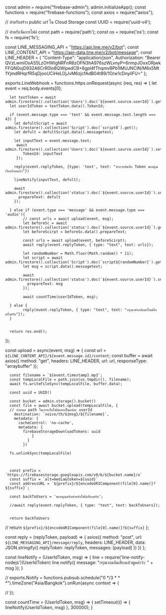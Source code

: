 const admin = require("firebase-admin");
admin.initializeApp();
const functions = require("firebase-functions");
const axios = require("axios");

// สำหรับสร้าง public url ใน Cloud Storage
const UUID = require('uuid-v4');

// สำหรับจัดการไฟล์
const path = require('path');
const os = require('os');
const fs = require('fs');



const LINE_MESSAGING_API = "https://api.line.me/v2/bot";
const LINE_CONTENT_API = "https://api-data.line.me/v2/bot/message";
const LINE_HEADER = {
   "Content-Type": "application/json",
         Authorization: "Bearer QVzLwmlOsAS5LzOHWlgNRFnR6zOFN3hA976szWLvnyP+6nmpJOxxORjwkFFQN0ojD932A6CrR0lo8QWipedCB+6gpl4fThqmvBPb1IMUJNClN/M6s5Mt1YjmdRHqrfR5qDjooUCiHeLOjJvM6zjcfAdB04t89/1O/w1cDnyilFU="
};



exports.LineWebhook = functions.https.onRequest(async (req, res) => { 
      let event = req.body.events[0];

      let textToken = await admin.firestore().collection('Users').doc(`${event.source.userId}`).get();
      let userIdToken = textToken.data().TokenId;

      if (event.message.type === 'text' && event.message.text.length === 43) { 
        let defultScript = await admin.firestore().collection('Script').doc(`script0`).get();
        let defult = defultScript.data().messagetext; 
        
        let inputText = event.message.text;
         await admin.firestore().collection('Users').doc(`${event.source.userId}`).set({
            TokenId: inputText
         });

        reply(event.replyToken, {type: 'text', text: "ทำการบันทึก Token ของคุณเรียบร้อยแล้ว"})
       
        lineNotify(inputText, defult);

        await admin.firestore().collection('status').doc(`${event.source.userId}`).set({
          prepareText: defult
        });

      } else if (event.type === 'message' && event.message.type === 'audio'){
            // const urls = await upload(event, msg);
            let beforeSc = await admin.firestore().collection('status').doc(`${event.source.userId}`).get();
            let beforeScirpt = beforeSc.data().prepareText;

            const urls = await upload(event, beforeScirpt);
            await reply(event.replyToken, { type: "text", text: urls});

            let randomNumber = Math.floor(Math.random() * 11);
            let script = await admin.firestore().collection('Script').doc(`script${randomNumber}`).get();
            let msg = script.data().messagetext;

            await admin.firestore().collection('status').doc(`${event.source.userId}`).set({
              prepareText: msg
            });

            await countTime(userIdToken, msg);

      } else {
            reply(event.replyToken, { type: "text", text: "กรุณาส่งกลับมาใหม่อีกครั้งครับ"});
      }
       

      return res.end(); 
   });


const upload = async(event, msg) => {
      const url = `${LINE_CONTENT_API}/${event.message.id}/content`;
      const buffer = await axios({
        method: "get",
        headers: LINE_HEADER,
        url: url,
        responseType: "arraybuffer"
      });
   
      const filename = `${event.timestamp}.mp3`;
      const tempLocalFile = path.join(os.tmpdir(), filename); 
      await fs.writeFileSync(tempLocalFile, buffer.data);
    
      const uuid = UUID()
    
      const bucket = admin.storage().bucket()
      const file = await bucket.upload(tempLocalFile, {
      // กำหนด path ในการเก็บไฟล์แยกเป็นแต่ละ userId
        destination: `voice/th/${msg}/${filename}`,
        metadata: {
          cacheControl: 'no-cache',
          metadata: {
            firebaseStorageDownloadTokens: uuid
                }
              }
            })
   
      fs.unlinkSync(tempLocalFile)
      
  

      const prefix = `https://firebasestorage.googleapis.com/v0/b/${bucket.name}/o`
      const suffix = `alt=media&token=${uuid}`
      const addressURL = `${prefix}/${encodeURIComponent(file[0].name)}?${suffix}`;

      const backToUsers = 'ขอบคุณครับสำหรับไฟล์เสียงครับ';

      //await reply(event.replyToken, { type: "text", text: backToUsers});

      
      return backToUsers
   // return `${prefix}/${encodeURIComponent(file[0].name)}?${suffix}`
  };



const reply = (replyToken, payload) => {
   axios({
     method: "post",
     url: `${LINE_MESSAGING_API}/message/reply`,
     headers: LINE_HEADER,
     data: JSON.stringify({
       replyToken: replyToken,
       messages: [payload]
     })
   })
 };  

const lineNotify = (UserIdToken, msg) => {
      line = require('line-notify-nodejs')(UserIdToken)
      line.notify({
            message: "กรุณากดอัดเสียงแล้วพูดคำว่า: " + msg
      });
}

// exports.Notify = functions.pubsub.schedule("0 */3 * * *").timeZone("Asia/Bangkok").onRun(async context => {
   
// });

const countTime = (UserIdToken, msg) => {
   setTimeout(() => {
      lineNotify(UserIdToken, msg)
  }, 300000);
}

